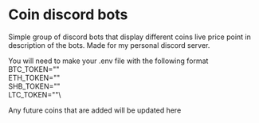 # Coin discord bots
Simple group of discord bots that display different coins live price point in description of the bots. Made for my personal discord server. 

You will need to make your .env file with the following format
BTC_TOKEN=""\
ETH_TOKEN=""\
SHB_TOKEN=""\
LTC_TOKEN=""\


Any future coins that are added will be updated here

